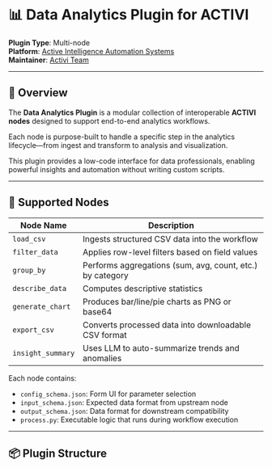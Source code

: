 # 📊 Data Analytics Plugin for ACTIVI

**Plugin Type**: Multi-node  
**Platform**: [Active Intelligence Automation Systems](https://activi.hallmark-ai.com)  
**Maintainer**: [Activi Team](https://activi.ai)

---

## 🧩 Overview

The **Data Analytics Plugin** is a modular collection of interoperable **ACTIVI nodes** designed to support end-to-end analytics workflows.

Each node is purpose-built to handle a specific step in the analytics lifecycle—from ingest and transform to analysis and visualization.

This plugin provides a low-code interface for data professionals, enabling powerful insights and automation without writing custom scripts.

---

## 🧠 Supported Nodes

| Node Name             | Description |
|-----------------------|-------------|
| `load_csv`            | Ingests structured CSV data into the workflow |
| `filter_data`         | Applies row-level filters based on field values |
| `group_by`            | Performs aggregations (sum, avg, count, etc.) by category |
| `describe_data`       | Computes descriptive statistics |
| `generate_chart`      | Produces bar/line/pie charts as PNG or base64 |
| `export_csv`          | Converts processed data into downloadable CSV format |
| `insight_summary`     | Uses LLM to auto-summarize trends and anomalies |

Each node contains:
- `config_schema.json`: Form UI for parameter selection  
- `input_schema.json`: Expected data format from upstream node  
- `output_schema.json`: Data format for downstream compatibility  
- `process.py`: Executable logic that runs during workflow execution

---

## 📦 Plugin Structure

